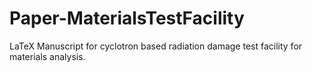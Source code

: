 Paper-MaterialsTestFacility
===========================

LaTeX Manuscript for cyclotron based radiation damage test facility for materials analysis.
